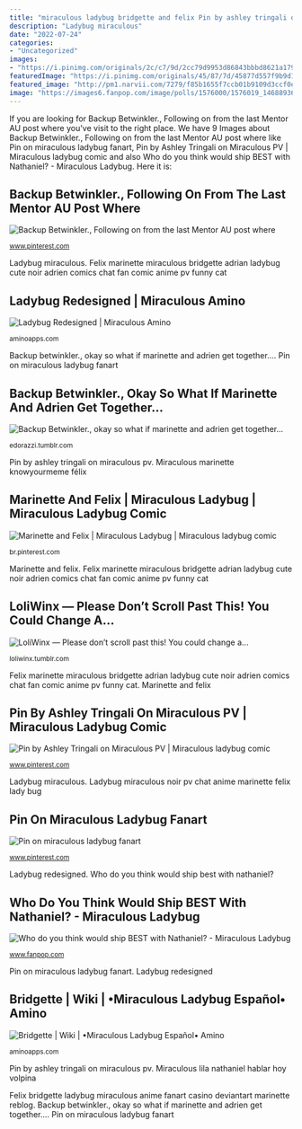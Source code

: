 ```yaml
---
title: "miraculous ladybug bridgette and felix Pin by ashley tringali on miraculous pv"
description: "Ladybug miraculous"
date: "2022-07-24"
categories:
- "Uncategorized"
images:
- "https://i.pinimg.com/originals/2c/c7/9d/2cc79d9953d86843bbbd8621a179a3fa.png"
featuredImage: "https://i.pinimg.com/originals/45/87/7d/45877d557f9b9d13aa7ad12ed9917ce6.png"
featured_image: "http://pm1.narvii.com/7279/f85b1655f7ccb01b9109d3ccf0e5f53a69e927f9r1-1760-2048v2_uhq.jpg"
image: "https://images6.fanpop.com/image/polls/1576000/1576019_1468893642963_full.jpg"
---
```


If you are looking for Backup Betwinkler., Following on from the last Mentor AU post where you've visit to the right place. We have 9 Images about Backup Betwinkler., Following on from the last Mentor AU post where like Pin on miraculous ladybug fanart, Pin by Ashley Tringali on Miraculous PV | Miraculous ladybug comic and also Who do you think would ship BEST with Nathaniel? - Miraculous Ladybug. Here it is:

## Backup Betwinkler., Following On From The Last Mentor AU Post Where

![Backup Betwinkler., Following on from the last Mentor AU post where](https://i.pinimg.com/originals/2c/c7/9d/2cc79d9953d86843bbbd8621a179a3fa.png "Ladybug miraculous noir pv chat anime marinette felix lady bug")

<small>www.pinterest.com</small>

Ladybug miraculous. Felix marinette miraculous bridgette adrian ladybug cute noir adrien comics chat fan comic anime pv funny cat

## Ladybug Redesigned | Miraculous Amino

![Ladybug Redesigned | Miraculous Amino](http://pm1.narvii.com/7279/f85b1655f7ccb01b9109d3ccf0e5f53a69e927f9r1-1760-2048v2_uhq.jpg "Backup betwinkler., following on from the last mentor au post where")

<small>aminoapps.com</small>

Backup betwinkler., okay so what if marinette and adrien get together.... Pin on miraculous ladybug fanart

## Backup Betwinkler., Okay So What If Marinette And Adrien Get Together...

![Backup Betwinkler., okay so what if marinette and adrien get together...](https://66.media.tumblr.com/e08c7d9bc788f6755f56380d8205c431/tumblr_inline_o74tv72ygJ1qf2t8w_500.png "Ladybug miraculous")

<small>edorazzi.tumblr.com</small>

Pin by ashley tringali on miraculous pv. Miraculous marinette knowyourmeme félix

## Marinette And Felix | Miraculous Ladybug | Miraculous Ladybug Comic

![Marinette and Felix | Miraculous Ladybug | Miraculous ladybug comic](https://i.pinimg.com/originals/90/49/68/9049685e041613b0f45eb9b1d8ffcd0e.png "Miraculous lila nathaniel hablar hoy volpina")

<small>br.pinterest.com</small>

Marinette and felix. Felix marinette miraculous bridgette adrian ladybug cute noir adrien comics chat fan comic anime pv funny cat

## LoliWinx — Please Don’t Scroll Past This! You Could Change A...

![LoliWinx — Please don’t scroll past this! You could change a...](http://49.media.tumblr.com/7adc960404281a4b5edfb4a950b53281/tumblr_nqirjjJwNX1u5w2kdo9_500.gif "Pin by ashley tringali on miraculous pv")

<small>loliwinx.tumblr.com</small>

Felix marinette miraculous bridgette adrian ladybug cute noir adrien comics chat fan comic anime pv funny cat. Marinette and felix

## Pin By Ashley Tringali On Miraculous PV | Miraculous Ladybug Comic

![Pin by Ashley Tringali on Miraculous PV | Miraculous ladybug comic](https://i.pinimg.com/originals/45/87/7d/45877d557f9b9d13aa7ad12ed9917ce6.png "Backup betwinkler., okay so what if marinette and adrien get together...")

<small>www.pinterest.com</small>

Ladybug miraculous. Ladybug miraculous noir pv chat anime marinette felix lady bug

## Pin On Miraculous Ladybug Fanart

![Pin on miraculous ladybug fanart](https://i.pinimg.com/originals/0b/df/ec/0bdfec6eed41830e4c618848d9e3db8b.jpg "Pin on miraculous ladybug fanart")

<small>www.pinterest.com</small>

Ladybug redesigned. Who do you think would ship best with nathaniel?

## Who Do You Think Would Ship BEST With Nathaniel? - Miraculous Ladybug

![Who do you think would ship BEST with Nathaniel? - Miraculous Ladybug](https://images6.fanpop.com/image/polls/1576000/1576019_1468893642963_full.jpg "Ladybug redesigned")

<small>www.fanpop.com</small>

Pin on miraculous ladybug fanart. Ladybug redesigned

## Bridgette | Wiki | •Miraculous Ladybug Español• Amino

![Bridgette | Wiki | •Miraculous Ladybug Español• Amino](https://pm1.narvii.com/6694/657a614d8c7bd0f6f03e75b6d215398716d35044_hq.jpg "Backup betwinkler., okay so what if marinette and adrien get together...")

<small>aminoapps.com</small>

Pin by ashley tringali on miraculous pv. Miraculous lila nathaniel hablar hoy volpina

Felix bridgette ladybug miraculous anime fanart casino deviantart marinette reblog. Backup betwinkler., okay so what if marinette and adrien get together.... Pin on miraculous ladybug fanart
